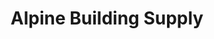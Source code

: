 ---
title: "Alpine Building Supply"
url: /schuylkill-haven/alpine-building-supply/
shop: Eisenwaren
---